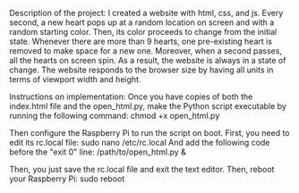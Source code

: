 Description of the project: I created a website with html, css, and js. Every second, a new heart pops up at a random location on screen and with a random starting color. Then, its color proceeds to change from the initial state. Whenever there are more than 9 hearts, one pre-existing heart is removed to make space for a new one. Moreover, when a second passes, all the hearts on screen spin. As a result, the website is always in a state of change. The website responds to the browser size by having all units in terms of viewport width and height.

Instructions on implementation: Once you have copies of both the index.html file and the open_html.py, make the Python script executable by running the following command:
    chmod +x open_html.py

Then configure the Raspberry Pi to run the script on boot. First, you need to edit its rc.local file:
    sudo nano /etc/rc.local
And add the following code before the "exit 0" line:
    /path/to/open_html.py &

Then, you just save the rc.local file and exit the text editor. Then, reboot your Raspberry Pi:
    sudo reboot


